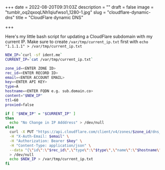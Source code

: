 +++
date = 2022-08-20T09:31:03Z
description = ""
draft = false
image = "tumblr_oq2qxoqLNh1qiufwso1_1280-1.jpg"
slug = "cloudflare-dynamic-dns"
title = "CloudFlare dynamic DNS"

+++


Here's my little bash script for updating a CloudFlare subdomain with my current IP. Make sure to create ```/var/tmp/current_ip.txt``` first with ```echo "1.1.1.1" > /var/tmp/current_ip.txt```

```bash
NEW_IP=`curl -sf ident.me`
CURRENT_IP=`cat /var/tmp/current_ip.txt`

zone_id=<ENTER ZONE ID>
rec_id=<ENTER RECORD ID>
email=<ENTER ACCOUNT EMAIL>
key=<ENTER API KEY>
type=A
hostname=<ENTER FQDN e.g. sub.domain.co>
content="$NEW_IP"
ttl=60
proxied=false

if [ "$NEW_IP" = "$CURRENT_IP" ]
then
  echo "No Change in IP Adddress" > /dev/null
else
  curl -X PUT "https://api.cloudflare.com/client/v4/zones/$zone_id/dns_records/$rec_id" \
  -H "X-Auth-Email: $email" \
  -H "Authorization: Bearer $key" \
  -H "Content-Type: application/json" \
  --data "{\"id\":\"$rec_id\",\"type\":\"$type\",\"name\":\"$hostname\",\"content\":\"$content\",\"ttl\":$ttl,\"proxied\":$proxied}" \
  > /dev/null
  echo $NEW_IP > /var/tmp/current_ip.txt
fi
```



